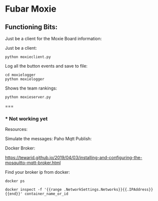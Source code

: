 # Fubar Moxie 

## Functioning Bits:

Just be a client for the Moxie Board information:

Just be a client:

`python moxieclient.py`

Log all the button events and save to file:

```
cd moxielogger
python moxielogger
```

Shows the team rankings:

`python moxieserver.py`

===

### * Not working yet

Resources:

Simulate the messages:
Paho Mqtt Publish:

Docker Broker: 

https://tewarid.github.io/2019/04/03/installing-and-configuring-the-mosquitto-mqtt-broker.html

Find your broker ip from docker:

`docker ps`

`docker inspect -f '{{range .NetworkSettings.Networks}}{{.IPAddress}}{{end}}' container_name_or_id`

